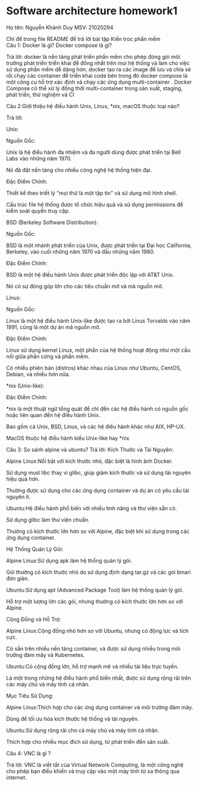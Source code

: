  # Software architecture homework1
 Họ tên: Nguyễn Khánh Duy MSV: 21020294
 
Chỉ để trong file README để trả lời bài tập Kiến trúc phần mềm\
Câu 1: Docker là gì? Docker compose là gì?

Trả lời: docker là nền tảng phát triển phần mềm cho phép đóng gói môi trường phát triển triển khai để đồng nhất trên mọi hệ thống và làm cho việc sử dụng phần mềm dễ dàng hơn, docker tạo ra các image để lưu và chia sẻ rồi chạy các container để triển khai code bên trong đó
docker compose là một công cụ hỗ trợ xác định và chạy các ứng dụng multi-container . Docker Compose có thể xử lý đồng thời multi-container trong sản xuất, staging, phát triển, thử nghiệm và CI


Câu 2:Giới thiệu hệ điều hành Unix, Linux, *nix, macOS thuộc loại nào?

Trả lời:

Unix:

Nguồn Gốc:

Unix là hệ điều hành đa nhiệm và đa người dùng được phát triển tại Bell Labs vào những năm 1970.

Nó đã đặt nền tảng cho nhiều công nghệ hệ thống hiện đại.

Đặc Điểm Chính:

Thiết kế theo triết lý "mọi thứ là một tập tin" và sử dụng mô hình shell.

Cấu trúc file hệ thống được tổ chức hiệu quả và sử dụng permissions để kiểm soát quyền truy cập.

BSD (Berkeley Software Distribution):

Nguồn Gốc:

BSD là một nhánh phát triển của Unix, được phát triển tại Đại học California, Berkeley, vào cuối những năm 1970 và đầu những năm 1980.

Đặc Điểm Chính:

BSD là một hệ điều hành Unix được phát triển độc lập với AT&T Unix.

Nó có sự đóng góp lớn cho các tiêu chuẩn mở và mã nguồn mở.

Linux:

Nguồn Gốc:

Linux là một hệ điều hành Unix-like được tạo ra bởi Linus Torvalds vào năm 1991, cũng là một dự án mã nguồn mở.

Đặc Điểm Chính:

Linux sử dụng kernel Linux, một phần của hệ thống hoạt động như một cầu nối giữa phần cứng và phần mềm.

Có nhiều phiên bản (distros) khác nhau của Linux như Ubuntu, CentOS, Debian, và nhiều hơn nữa.

*nix (Unix-like):

Đặc Điểm Chính:

*nix là một thuật ngữ tổng quát để chỉ đến các hệ điều hành có nguồn gốc hoặc liên quan đến hệ điều hành Unix.

Bao gồm cả Unix, BSD, Linux, và các hệ điều hành khác như AIX, HP-UX.

MacOS thuộc hệ điều hành kiểu Unix-like hay *nix


Câu 3: So sánh alpine và ubuntu?
Trả lời: Kích Thước và Tài Nguyên:

Alpine Linux:Nổi bật với kích thước nhỏ, đặc biệt là hình ảnh Docker.

Sử dụng musl libc thay vì glibc, giúp giảm kích thước và sử dụng tài nguyên hiệu quả hơn.

Thường được sử dụng cho các ứng dụng container và dự án có yêu cầu tài nguyên ít.

Ubuntu:Hệ điều hành phổ biến với nhiều tính năng và thư viện sẵn có.

Sử dụng glibc làm thư viện chuẩn.

Thường có kích thước lớn hơn so với Alpine, đặc biệt khi sử dụng trong các ứng dụng container.

Hệ Thống Quản Lý Gói:

Alpine Linux:Sử dụng apk làm hệ thống quản lý gói.

Gói thường có kích thước nhỏ do sử dụng định dạng tar.gz và các gói binari đơn giản.

Ubuntu:Sử dụng apt (Advanced Package Tool) làm hệ thống quản lý gói.

Hỗ trợ một lượng lớn các gói, nhưng thường có kích thước lớn hơn so với Alpine.

Cộng Đồng và Hỗ Trợ:

Alpine Linux:Cộng đồng nhỏ hơn so với Ubuntu, nhưng có động lực và tích cực.

Có sẵn trên nhiều nền tảng container, và được sử dụng nhiều trong môi trường đám mây và Kubernetes.

Ubuntu:Có cộng đồng lớn, hỗ trợ mạnh mẽ và nhiều tài liệu trực tuyến.

Là một trong những hệ điều hành phổ biến nhất, được sử dụng rộng rãi trên các máy chủ và máy tính cá nhân.

Mục Tiêu Sử Dụng:

Alpine Linux:Thích hợp cho các ứng dụng container và môi trường đám mây.

Dùng để tối ưu hóa kích thước hệ thống và tài nguyên.

Ubuntu:Sử dụng rộng rãi cho cả máy chủ và máy tính cá nhân.

Thích hợp cho nhiều mục đích sử dụng, từ phát triển đến sản xuất.


Câu 4: VNC là gì ?

Trả lời: VNC là viết tắt của Virtual Network Computing, là một công nghệ cho phép bạn điều khiển và truy cập vào một máy tính từ xa thông qua internet.




